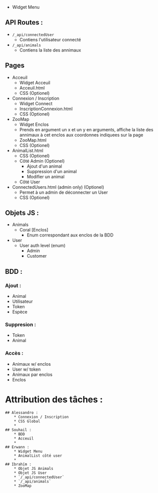 * Widget Menu
    
## API Routes :
 * `/_api/connectedUser`
   * Contiens l'utilisateur connecté
 * `/_api/animals`
   * Contiens la liste des annimaux

## Pages
 * Acceuil
   * Widget Acceuil
   * Acceuil.html
   * CSS (Optionel)
 * Connexion / Inscription
   * Widget Connect
   * InscriptionConnexion.html
   * CSS (Optionel)
 * ZooMap
   * Widget Enclos
    * Prends en argument un x et un y en arguments, affiche la liste des annimaux à cet enclos aux coordonnes indiquees sur la page
   * ZooMap.html
   * CSS (Optionel)
 * AnimalList.html
   * CSS (Optionel)
   * Côté Admin (Optionel)
     * Ajout d'un animal
     * Suppression d'un animal
     * Modifier un animal
   * Côté User
 * ConnectedUsers.html (admin only) (Optionel)
   * Permet à un admin de déconnecter un User
   * CSS (Optionel)

## Objets JS :
 * Animals
   * Coral [Enclos]
     * Enum correspondant aux enclos de la BDD
 * User
   * User auth level (enum)
     * Admin
     * Customer

## BDD :
 ### Ajout :
   * Animal
   * Utilisateur
   * Token
   * Espèce
 ### Suppresion :
   * Token
   * Animal
 ### Accès :
   * Animaux w/ enclos
   * User w/ token
   * Animaux par enclos
   * Enclos


# Attribution des tâches :
    ## Alessandro :
        * Connexion / Inscription
        * CSS Global
        * 
    ## Souhail :
        * BDD
        * Acceuil
        * 
    ## Erwann :
        * Widget Menu
        * AnimalList côté user
        * 
    ## Ibrahïm :
        * Objet JS Animals
        * Objet JS User
        * `/_api/connectedUser`
        * `/_api/animals`
        * ZooMap
